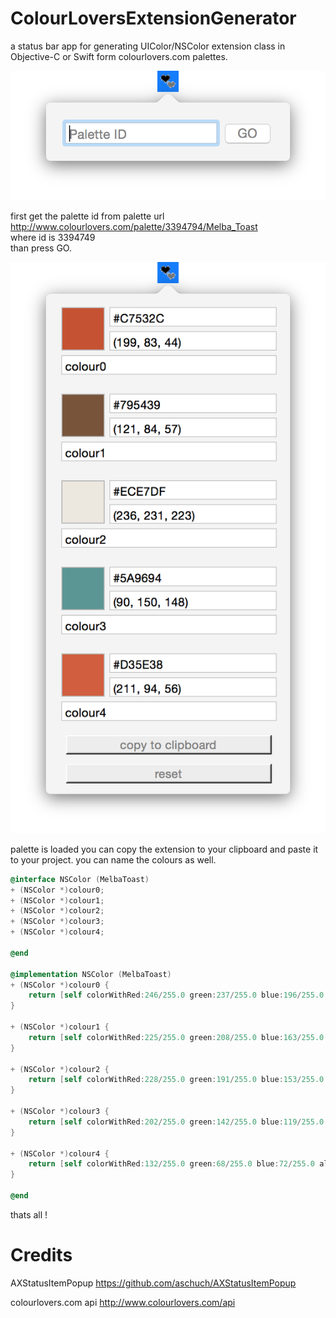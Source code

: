 ColourLoversExtensionGenerator
==============================

a status bar app for generating UIColor/NSColor extension class in Objective-C or Swift form colourlovers.com palettes.

![alt tag](https://raw.githubusercontent.com/cemolcay/ColourLoversExtensionGenerator/master/ss1.png)

first get the palette id from palette url <br>
  http://www.colourlovers.com/palette/3394794/Melba_Toast <br>
where id is 3394749 <br>
than press GO.

![alt tag](https://raw.githubusercontent.com/cemolcay/ColourLoversExtensionGenerator/master/ss2.png)

palette is loaded
you can copy the extension to your clipboard and paste it to your project.
you can name the colours as well.

```objective-c
@interface NSColor (MelbaToast)
+ (NSColor *)colour0;
+ (NSColor *)colour1;
+ (NSColor *)colour2;
+ (NSColor *)colour3;
+ (NSColor *)colour4;

@end

@implementation NSColor (MelbaToast)
+ (NSColor *)colour0 {
	return [self colorWithRed:246/255.0 green:237/255.0 blue:196/255.0 alpha:1];
}

+ (NSColor *)colour1 {
	return [self colorWithRed:225/255.0 green:208/255.0 blue:163/255.0 alpha:1];
}

+ (NSColor *)colour2 {
	return [self colorWithRed:228/255.0 green:191/255.0 blue:153/255.0 alpha:1];
}

+ (NSColor *)colour3 {
	return [self colorWithRed:202/255.0 green:142/255.0 blue:119/255.0 alpha:1];
}

+ (NSColor *)colour4 {
	return [self colorWithRed:132/255.0 green:68/255.0 blue:72/255.0 alpha:1];
}

@end
```

thats all !


Credits
=======
AXStatusItemPopup
https://github.com/aschuch/AXStatusItemPopup

colourlovers.com api
http://www.colourlovers.com/api

